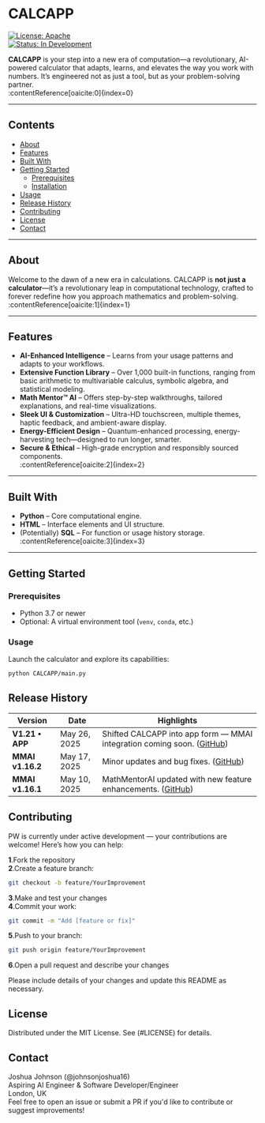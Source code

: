 # CALCAPP

[![License: Apache](https://img.shields.io/badge/License-Apahe-yellow.svg)](LICENSE)  
[![Status: In Development](https://img.shields.io/badge/status-in--development-orange.svg)]()

**CALCAPP** is your step into a new era of computation—a revolutionary, AI-powered calculator that adapts, learns, and elevates the way you work with numbers. It’s engineered not as just a tool, but as your problem-solving partner.  
:contentReference[oaicite:0]{index=0}

---

## Contents

- [About](#about)  
- [Features](#features)  
- [Built With](#built-with)  
- [Getting Started](#getting-started)  
  - [Prerequisites](#prerequisites)  
  - [Installation](#installation)  
- [Usage](#usage)  
- [Release History](#release-history)  
- [Contributing](#contributing)  
- [License](#license)  
- [Contact](#contact)  

---

## About

Welcome to the dawn of a new era in calculations. CALCAPP is **not just a calculator**—it’s a revolutionary leap in computational technology, crafted to forever redefine how you approach mathematics and problem-solving.  
:contentReference[oaicite:1]{index=1}

---

## Features

- **AI-Enhanced Intelligence** – Learns from your usage patterns and adapts to your workflows.  
- **Extensive Function Library** – Over 1,000 built-in functions, ranging from basic arithmetic to multivariable calculus, symbolic algebra, and statistical modeling.  
- **Math Mentor™ AI** – Offers step-by-step walkthroughs, tailored explanations, and real-time visualizations.  
- **Sleek UI & Customization** – Ultra-HD touchscreen, multiple themes, haptic feedback, and ambient-aware display.  
- **Energy-Efficient Design** – Quantum-enhanced processing, energy-harvesting tech—designed to run longer, smarter.  
- **Secure & Ethical** – High-grade encryption and responsibly sourced components.  
:contentReference[oaicite:2]{index=2}

---

## Built With

- **Python** – Core computational engine.  
- **HTML** – Interface elements and UI structure.  
- (Potentially) **SQL** – For function or usage history storage.  
:contentReference[oaicite:3]{index=3}

---

## Getting Started

### Prerequisites

- Python 3.7 or newer  
- Optional: A virtual environment tool (`venv`, `conda`, etc.)


### Usage

Launch the calculator and explore its capabilities:

```bash
python CALCAPP/main.py

```
## Release History

| Version          | Date         | Highlights                                                                  |
| ---------------- | ------------ | --------------------------------------------------------------------------- |
| **V1.21 • APP**  | May 26, 2025 | Shifted CALCAPP into app form — MMAI integration coming soon. ([GitHub][1]) |
| **MMAI v1.16.2** | May 17, 2025 | Minor updates and bug fixes. ([GitHub][1])                                  |
| **MMAI v1.16.1** | May 10, 2025 | MathMentorAI updated with new feature enhancements. ([GitHub][1])           |

[1]: https://github.com/johnsonjoshua16/CALCAPP/releases?utm_source=chatgpt.com "Releases: johnsonjoshua16/CALCAPP - GitHub"

## Contributing

PW is currently under active development — your contributions are welcome! Here’s how you can help:

**1**.Fork the repository <br>
**2**.Create a feature branch:

```bash
git checkout -b feature/YourImprovement

```
**3**.Make and test your changes<br>
**4**.Commit your work:

```bash
git commit -m "Add [feature or fix]"

```
**5**.Push to your branch:

```bash
git push origin feature/YourImprovement

```
**6**.Open a pull request and describe your changes

Please include details of your changes and update this README as necessary.

## License

Distributed under the MIT License. See (#LICENSE) for details.

## Contact

Joshua Johnson (@johnsonjoshua16) <br>
Aspiring AI Engineer & Software Developer/Engineer <br>
London, UK <br>
Feel free to open an issue or submit a PR if you'd like to contribute or suggest improvements!
